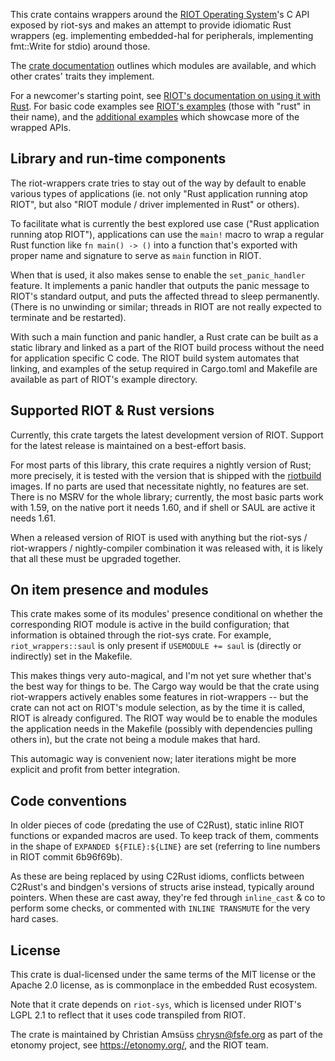 This crate contains wrappers around the [RIOT Operating
System](https://riot-os.org/)'s C API exposed by riot-sys and
makes an attempt to provide idiomatic Rust wrappers (eg. implementing
embedded-hal for peripherals, implementing fmt::Write for stdio) around those.

The [crate documentation](https://rustdoc.etonomy.org/riot_wrappers/) outlines which
modules are available, and which other crates' traits they implement.

For a newcomer's starting point, see [RIOT's documentation on using it with Rust].
For basic code examples see [RIOT's examples](https://github.com/RIOT-OS/RIOT/tree/master/examples)
(those with "rust" in their name), and the
[additional examples](https://gitlab.com/etonomy/riot-examples/)
which showcase more of the wrapped APIs.

[RIOT's documentation on using it with Rust]: https://doc.riot-os.org/using-rust.html

Library and run-time components
-------------------------------

The riot-wrappers crate tries to stay out of the way by default to enable
various types of applications (ie. not only "Rust application running atop
RIOT", but also "RIOT module / driver implemented in Rust" or others).

To facilitate what is currently the best explored use case ("Rust application
running atop RIOT"), applications can use the ``main!`` macro to wrap a regular
Rust function like ``fn main() -> ()`` into a function that's exported with
proper name and signature to serve as ``main`` function in RIOT.

When that is used, it also makes sense to enable the ``set_panic_handler``
feature. It implements a panic handler that outputs the panic message to RIOT's
standard output, and puts the affected thread to sleep permanently.  (There is
no unwinding or similar; threads in RIOT are not really expected to terminate
and be restarted).

With such a main function and panic handler, a Rust crate can be built as a
static library and linked as a part of the RIOT build process without the need
for application specific C code. The RIOT build system automates that linking,
and examples of the setup required in Cargo.toml and Makefile are available as
part of RIOT's example directory.

Supported RIOT & Rust versions
------------------------------

Currently, this crate targets the latest development version of RIOT.
Support for the latest release is maintained on a best-effort basis.

For most parts of this library, this crate requires a nightly version of Rust;
more precisely, it is tested with the version that is shipped with the [riotbuild] images.
If no parts are used that necessitate nightly, no features are set.
There is no MSRV for the whole library;
currently, the most basic parts work with 1.59,
on the native port it needs 1.60,
and if shell or SAUL are active it needs 1.61.

When a released version of RIOT is used with anything but the riot-sys / riot-wrappers / nightly-compiler combination it was released with,
it is likely that all these must be upgraded together.

[riotbuild]: https://github.com/RIOT-OS/riotdocker/tree/master/riotbuild

On item presence and modules
----------------------------

This crate makes some of its modules' presence conditional on whether the
corresponding RIOT module is active in the build configuration; that
information is obtained through the riot-sys crate. For example,
`riot_wrappers::saul` is only present if `USEMODULE += saul` is (directly or
indirectly) set in the Makefile.

This makes things very auto-magical, and I'm not yet sure whether that's the
best way for things to be. The Cargo way would be that the crate using
riot-wrappers actively enables some features in riot-wrappers -- but the crate
can not act on RIOT's module selection, as by the time it is called, RIOT is
already configured. The RIOT way would be to enable the modules the application
needs in the Makefile (possibly with dependencies pulling others in), but the
crate not being a module makes that hard.

This automagic way is convenient now; later iterations might be more explicit
and profit from better integration.

Code conventions
----------------

In older pieces of code (predating the use of C2Rust), static inline RIOT functions
or expanded macros are used. To keep track of them, comments in the shape of
``EXPANDED ${FILE}:${LINE}`` are set (referring to line numbers in RIOT commit 6b96f69b).

As these are being replaced by using C2Rust idioms, conflicts between C2Rust's
and bindgen's versions of structs arise instead, typically around pointers. When these
are cast away, they're fed through `inline_cast` & co to perform some checks,
or commented with ``INLINE TRANSMUTE`` for the very hard cases.

License
-------

This crate is dual-licensed under the same terms of the MIT license or the
Apache 2.0 license, as is commonplace in the embedded Rust ecosystem.

Note that it crate depends on `riot-sys`, which is licensed under RIOT's LGPL
2.1 to reflect that it uses code transpiled from RIOT.

The crate is maintained by Christian Amsüss <chrysn@fsfe.org> as part of the etonomy
project, see <https://etonomy.org/>, and the RIOT team.
